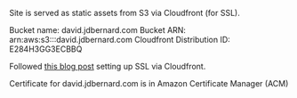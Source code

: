 Site is served as static assets from S3 via Cloudfront (for SSL).

Bucket name: david.jdbernard.com
Bucket ARN:  arn:aws:s3:::david.jdbernard.com
Cloudfront Distribution ID: E284H3GG3ECBBQ

Followed [this blog post][1] setting up SSL via Cloudfront.

[1]: https://medium.com/@sbuckpesch/setup-aws-s3-static-website-hosting-using-ssl-acm-34d41d32e394

Certificate for david.jdbernard.com is in Amazon Certificate Manager (ACM)
